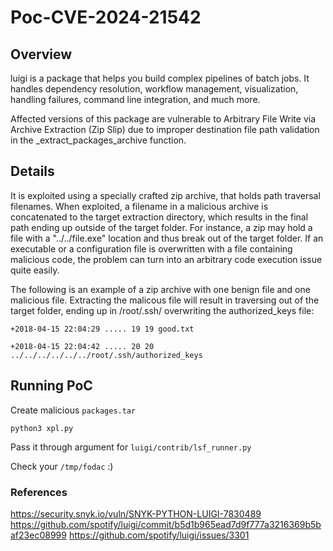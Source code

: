 # Poc-CVE-2024-21542

## Overview

luigi is a package that helps you build complex pipelines of batch jobs. It handles dependency resolution, workflow management, visualization, handling failures, command line integration, and much more.

Affected versions of this package are vulnerable to Arbitrary File Write via Archive Extraction (Zip Slip) due to improper destination file path validation in the _extract_packages_archive function.

## Details

It is exploited using a specially crafted zip archive, that holds path traversal filenames. When exploited, a filename in a malicious archive is concatenated to the target extraction directory, which results in the final path ending up outside of the target folder. For instance, a zip may hold a file with a "../../file.exe" location and thus break out of the target folder. If an executable or a configuration file is overwritten with a file containing malicious code, the problem can turn into an arbitrary code execution issue quite easily.

The following is an example of a zip archive with one benign file and one malicious file. Extracting the malicous file will result in traversing out of the target folder, ending up in /root/.ssh/ overwriting the authorized_keys file:

```
+2018-04-15 22:04:29 ..... 19 19 good.txt

+2018-04-15 22:04:42 ..... 20 20 ../../../../../../root/.ssh/authorized_keys
```

## Running PoC
Create malicious `packages.tar`

`python3 xpl.py`

Pass it through argument for `luigi/contrib/lsf_runner.py`

Check your `/tmp/fodac` :)

### References

https://security.snyk.io/vuln/SNYK-PYTHON-LUIGI-7830489
https://github.com/spotify/luigi/commit/b5d1b965ead7d9f777a3216369b5baf23ec08999
https://github.com/spotify/luigi/issues/3301
